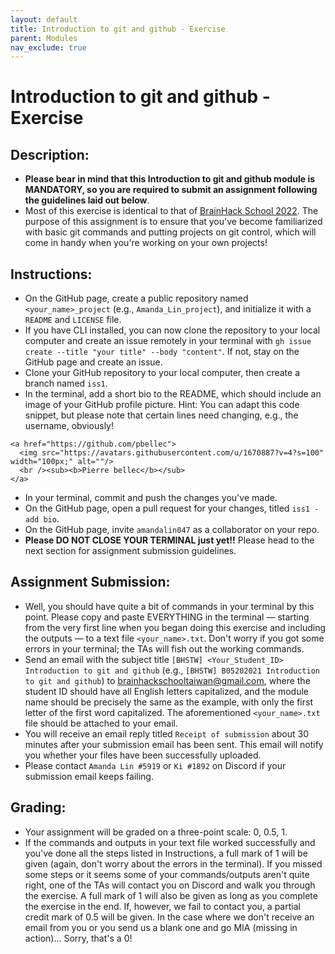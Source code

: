 ```yaml
---
layout: default
title: Introduction to git and github - Exercise
parent: Modules
nav_exclude: true
---
```


# Introduction to git and github - Exercise

## Description:

- **Please bear in mind that this Introduction to git and github module is MANDATORY, so you are required to submit an assignment following the guidelines laid out below**.
- Most of this exercise is identical to that of [BrainHack School 2022](https://school.brainhackmtl.org/modules/git_github/). The purpose of this assignment is to ensure that you've become familiarized with basic git commands and putting projects on git control, which will come in handy when you're working on your own projects!

## Instructions:

- On the GitHub page, create a public repository named `<your_name>_project` (e.g., `Amanda_Lin_project`), and initialize it with a `README` and `LICENSE` file.
- If you have CLI installed, you can now clone the repository to your local computer and create an issue remotely in your terminal with `gh issue create --title "your title" --body "content"`. If not, stay on the GitHub page and create an issue.
- Clone your GitHub repository to your local computer, then create a branch named `iss1`.
- In the terminal, add a short bio to the README, which should include an image of your GitHub profile picture. Hint: You can adapt this code snippet, but please note that certain lines need changing, e.g., the username, obviously!
```
<a href="https://github.com/pbellec">
  <img src="https://avatars.githubusercontent.com/u/1670887?v=4?s=100" width="100px;" alt=""/>
  <br /><sub><b>Pierre bellec</b></sub>
</a>
```
- In your terminal, commit and push the changes you've made.
- On the GitHub page, open a pull request for your changes, titled `iss1 - add bio`.
- On the GitHub page, invite `amandalin047` as a collaborator on your repo.
- **Please DO NOT CLOSE YOUR TERMINAL just yet!!** Please head to the next section for assignment submission guidelines.

## Assignment Submission:

- Well, you should have quite a bit of commands in your terminal by this point. Please copy and paste EVERYTHING in the terminal — starting from the very first line when you began doing this exercise and including the outputs — to a text file `<your_name>.txt`. Don't worry if you got some errors in your terminal; the TAs will fish out the working commands.
- Send an email with the subject title `[BHSTW] <Your_Student_ID> Introduction to git and github` (e.g., `[BHSTW] B05202021 Introduction to git and github`) to brainhackschooltaiwan@gmail.com, where the student ID should have all English letters capitalized, and the module name should be precisely the same as the example, with only the first letter of the first word capitalized. The aforementioned `<your_name>.txt` file should be attached to your email.
- You will receive an email reply titled `Receipt of submission` about 30 minutes after your submission email has been sent. This email will notify you whether your files have been successfully uploaded.
- Please contact `Amanda Lin #5919` or `Ki #1892` on Discord if your submission email keeps failing.

## Grading:

- Your assignment will be graded on a three-point scale: 0, 0.5, 1. 
- If the commands and outputs in your text file worked successfully and you've done all the steps listed in Instructions, a full mark of 1 will be given (again, don't worry about the errors in the terminal). If you missed some steps or it seems some of your commands/outputs aren't quite right, one of the TAs will contact you on Discord and walk you through the exercise. A full mark of 1 will also be given as long as you complete the exercise in the end. If, however, we fail to contact you, a partial credit mark of 0.5 will be given. In the case where we don't receive an email from you or you send us a blank one and go MIA (missing in action)... Sorry, that's a 0! 

